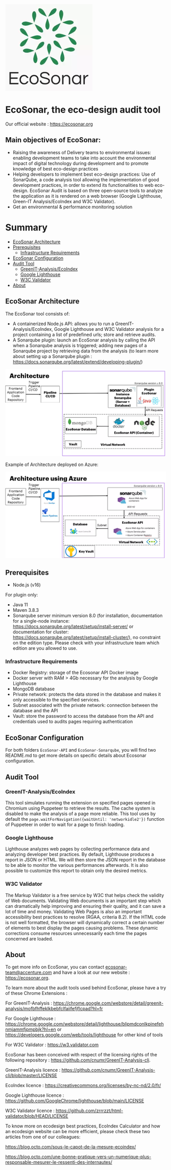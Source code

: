 ![Logo](./images/ecosonar-logo.webp)

# EcoSonar, the eco-design audit tool

Our official website : https://ecosonar.org

## Main objectives of EcoSonar:
-	Raising the awareness of Delivery teams to environmental issues: enabling development teams to take into account the environmental impact of digital technology during development and to promote knowledge of best eco-design practices
-	Helping developers to implement best eco-design practices: Use of SonarQube, a code analysis tool allowing the implementation of good development practices, in order to extend its functionalities to web eco-design. EcoSonar Audit is based on three open-source tools to analyze the application as it is rendered on a web browser (Google Lighthouse, Green-IT Analysis/EcoIndex and W3C Validator).
-	Get an environmental & performance monitoring solution

# Summary
- [EcoSonar Architecture ](#archi)
- [Prerequisites](#prerequisites)
    - [Infrastructure Requirements](#infra)
- [EcoSonar Configuration](#configuration)
- [Audit Tool](#audit)
    - [GreenIT-Analysis/EcoIndex](#greenit-cnumr)
    - [Google Lighthouse](#ligthhouse)
    - [W3C Validator](#w3c)
- [About](#about)

## EcoSonar Architecture

The EcoSonar tool consists of:
- A containerized Node.js API: allows you to run a GreenIT-Analysis/EcoIndex, Google Lighthouse and W3C Validator analysis for a project containing a list of predefined urls; store and retrieve audits.
- A Sonarqube plugin: launch an EcoSonar analysis by calling the API when a Sonarqube analysis is triggered; adding new pages of a Sonarqube project by retrieving data from the analysis (to learn more about setting up a Sonarqube plugin : https://docs.sonarqube.org/latest/extend/developing-plugin/)
 
![Architecture](./images/ecosonar-architecture.webp)

Example of Architecture deployed on Azure:

 ![Ecosonar Architecture Azure](./images/ecosonar-architecture-azure.webp)

## Prerequisites
- Node.js (v16)

For plugin only:
- Java 11
- Maven 3.8.3
- Sonarqube server minimum version 8.0 (for installation, documentation for a single-node instance: https://docs.sonarqube.org/latest/setup/install-server/ or documentation for cluster: https://docs.sonarqube.org/latest/setup/install-cluster/), no constraint on the edition type. Please check with your infrastructure team which edition are you allowed to use.

### Infrastructure Requirements
- Docker Registry: storage of the Ecosonar API Docker image
- Docker server with RAM > 4Gb necessary for the analysis by Google Lighthouse
- MongoDB database
- Private network: protects the data stored in the database and makes it only accessible to the specified services.
- Subnet associated with the private network: connection between the database and the API
- Vault: store the password to access the database from the API and credentials used to audits pages requiring authentication

## EcoSonar Configuration

For both folders `EcoSonar-API` and `EcoSonar-Sonarqube`, you will find two README.md to get more details on specific details about Ecosonar configuration.

## Audit Tool

### GreenIT-Analysis/EcoIndex

This tool simulates running the extension on specified pages opened in Chromium using Puppeteer to retrieve the results.
The cache system is disabled to make the analysis of a page more reliable.
This tool uses by default the `page.waitForNavigation({waitUntil: 'networkidle2'})` function of Puppeteer in order to wait for a page to finish loading.

### Google Lighthouse

Lighthouse analyzes web pages by collecting performance data and analyzing developer best practices. By default, Lighthouse produces a report in JSON or HTML. We will then store the JSON report in the database to be able to monitor the various performances afterwards.
It is also possible to customize this report to obtain only the desired metrics.

### W3C Validator

The Markup Validator is a free service by W3C that helps check the validity of Web documents. Validating Web documents is an important step which can dramatically help improving and
ensuring their quality, and it can save a lot of time and money. Validating Web Pages is also an important accessibility best practices to resolve (RGAA, criteria 8.2). If the HTML code is
not well formatted, the browser will dynamically correct a certain number of elements to best display the pages causing problems. These dynamic corrections consume resources unnecessarily
each time the pages concerned are loaded.

## About

To get more info on EcoSonar, you can contact ecosonar-team@accenture.com and have a look at our new website : https://ecosonar.org.

To learn more about the audit tools used behind EcoSonar, please have a try of these Chrome Extensions :

For GreenIT-Analysis : https://chrome.google.com/webstore/detail/greenit-analysis/mofbfhffeklkbebfclfaiifefjflcpad?hl=fr

For Google Lighthouse : https://chrome.google.com/webstore/detail/lighthouse/blipmdconlkpinefehnmjammfjpmpbjk?hl=en
or https://developers.google.com/web/tools/lighthouse for other kind of tools

For W3C Validator : https://w3.validator.com 

EcoSonar has been conceived with respect of the licensing rights of the following repository :
https://github.com/cnumr/GreenIT-Analysis-cli.

GreenIT-Analysis licence : https://github.com/cnumr/GreenIT-Analysis-cli/blob/master/LICENSE

EcoIndex licence : https://creativecommons.org/licenses/by-nc-nd/2.0/fr/

Google Lighthouse licence : https://github.com/GoogleChrome/lighthouse/blob/main/LICENSE

W3C Validator licence : https://github.com/zrrrzzt/html-validator/blob/HEAD/LICENSE

To know more on ecodesign best practices, EcoIndex Calculator and how an ecodesign website can be more efficient, please check these two articles from one of our colleagues:

https://blog.octo.com/sous-le-capot-de-la-mesure-ecoindex/

https://blog.octo.com/une-bonne-pratique-vers-un-numerique-plus-responsable-mesurer-le-ressenti-des-internautes/